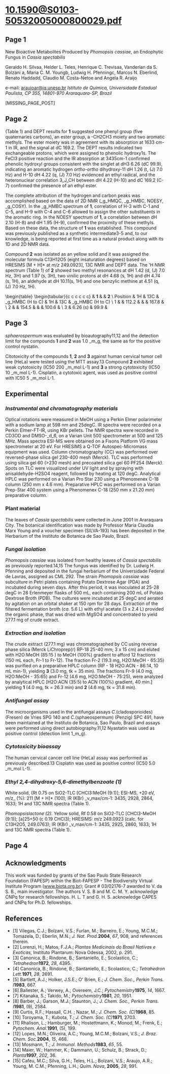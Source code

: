 # 10.1590@S0103-50532005000800029.pdf

## Page 1

New Bioactive Metabolites Produced by _Phomopsis cassiae_, an Endophytic Fungus in _Cassia spectabilis_

Geraldo H. Silvaa, Helder L. Teles, Henrique C. Trevisaa, Vanderlan da S. Bolzani a, Maria C. M. Youngb, Ludwig H. Pfenningc, Marcos N. Eberlind, Renato Haddadd, Claudio M. Costa-Netoe and Angela R. Araijo

e-mail: araujoar@iq.unesp.br _Istituto de Quimica, Universidade Estadual Paulista, CP 355, 14801-970 Araraquara-SP, Brazil_

[MISSING_PAGE_POST]



## Page 2

(Table 1) and DEPT results for **1** suggested one phenyl group (five quaternaries carbons), an ester group, a -CH2CH3 moiety and two aromatic methyls. The ester moiety was in agreement with its absorption at 1633 cm-1 in IR, and the signal at dC 169.2. The DEPT results indicated two exchangeable protons, which were assigned to phenolic hydroxy1s. The FeCl3 positive reaction and the IR absorption at 3435cm-1 confirmed phenolic hydroxyl groups consistent with the singlet at dH3 6.26 (dC 99.9), indicating an aromatic hydrogen _ortho-ortho_ dihydroxy-11 dH 1.26 (t, \(J\) 7.0 Hz) and H-10 dH 4.22 (q, \(J\) 7.0 Hz) evidenced an ethyl radical, and the heteronuclear correlation 3_J_CH between dH 4.22 (H-10) and dC 169.2 (C-7) confirmed the presence of an ethyl ester.

The complete attribution of the hydrogen and carbon peaks was accomplished based on the data of 2D NMR (_g_HMQC, _g_HMBC, NOESY, _g_COSY). In the _g_HMBC spectrum of **1**, correlation of H-3 with C-1 and C-5, and H-9 with C-4 and C-6 allowed to assign the other substituents in the aromatic ring. In the NOESY spectrum of **1**, a correlation between dH 2.10 (H-8) and dH 1.95 (H-9), confirmed the proximity of these methyls. Based on these data, the structure of **1** was established. This compound was previously published as a synthetic intermediate3-5 and, to our knowledge, is being reported at first time as a natural product along with its 1D and 2D NMR data.

Compound **2** was isolated as an yellow solid and it was assigned the molecular formula C13H12O5 (eight insaturation degrees) based on HRESIMS [M + H]* at _m/z_ 249.0923], 13C NMR and DEPT data. The 'H NMR spectrum (Table 1) of **2** showed two methyl resonances at dH 1.42 (d, \(J\) 7.0 Hz, 3H) and 1.97 (s, 3H), two vinilic protons at dH 4.68 (s, 1H) and dH 4.74 (s, 1H), an aldehyde at dH 10.11(s, 1H) and one benzylic methine at 4.51 (q, \(J\) 7.0 Hz, 1H).

\begin{table}
\begin{tabular}{c c c c c c}  & **1** & & **2** \\ Position & 1H & 13C & _g_HMBC (H to C) & 1H & 13C & _g_HMBC (H to C) \\
1 & & 112.2 & & & 167.8 & \\
2 & & 154.5 & & & 100.6 & \\
3 & 6.26 (s) & 99.9 &

## Page 3

_sphaerospermum_ was evaluated by bioautography11,12 and the detection limit for the compounds **1** and **2** was 1.0 _m_g, the same as for the positive control nystatin.

Citotoxicity of the compounds **1**, **2** and **3** against human cervical tumor cell line (HeLa) were tested using the MTT assay.13 Compound **2** exhibited weak cytotoxicity (IC50 200 _m_mol L-1) and **3** a strong cytotoxicity (IC50 10 _m_mol L-1). Cisplatin, a cytotoxic agent, was used as positive control with IC50 5 _m_mol L-1.

## Experimental

### _Instrumental and chromatography materials_

Optical rotations were measured in MeOH using a Perkin Elmer polarimeter with a sodium lamp at 598 nm and 25degC. IR spectra were recorded on a Perkin Elmer-FT-IR, using KBr pellets. The NMR spectra were recorded in CD3OD and DMSO-_d_6, on a Varian Unit 500 spectrometer at 500 and 125 MHz. Mass spectra ESI-MS were obtained on a Fisons Platform VG mass spectrometer at 20 eV. For HRESIMS a Q-TOF Autospec-Micromass equipment was used. Column chromatography (CC) was performed over reversed-phase silica gel 230-400 mesh (Merck). TLC was performed using silica gel 60 (>230 mesh) and precoated silica gel 60 PF254 (Merck). Spots on TLC were visualized under UV light and by spraying with anisaldehyde-H2SO4 reagent, followed by heating at 120 degC. Analytical HPLC was performed on a Varian Pro Star 230 using a Phenomenex C-18 column (250 mm x 4.6 mm). Preparative HPLC was performed on a Varian Prep-Star 400 system using a Phenomenex C-18 (250 mm x 21.20 mm) preparative column.

### Plant material

The leaves of _Cassia spectabilis_ were collected in June 2001 in Araraquara City. The botanical identification was made by Professor Maria Claudia Marx Young and a voucher specimen (SILVA-193) has been deposited in the Herbarium of the Instituto de Botanica de Sao Paulo, Brazil.

### _Fungal isolation_

_Phomopsis cassiae_ was isolated from healthy leaves of _Cassia spectabilis_ as previously reported.14,15 The fungus was identified by Dr. Ludwig H. Pfenning and deposited in the fungal herbarium of the Universidade Federal de Lavras, assigned as CML 292. The strain _Phomopsis cassiae_ was subculture in Petri plates containing Potato Dextrose Agar (PDA) and incubated during seven days. After this period, it was inoculated at 25-28 degC in 28 Erlenmeyer flasks of 500 mL, each containing 200 mL of Potato Dextrose Broth (PDB). The cultures were incubated at 25 degC and aerated by agitation on an orbital shaker at 150 rpm for 28 days. Extraction of the filtered fermentation broth (_ca._ 5.6 L) with ethyl acetate (3 x 2.4 L) provided the organic phase, that was dried with MgSO4 and concentrated to yield 277.1 mg of crude extract.

### _Extraction and isolation_

The crude extract (277.1 mg) was chromatographed by CC using reverse phase silica (Merck LiChroprep(r) RP-18 25-40 mm; 3 x 15 cm) and eluted with H2O:MeOH (85:15 ) to MeOH (100%) gradient to afford 12 fractions (150 mL each, Fr-1 to Fr-12). The fraction Fr-2 (19.3 mg, H2O:MeOH - 65:35) was purified on a preparative HPLC column (RP - 18 H2O:ACN - 86:14, 10 mL min-1), yielding **3** (3.0 mg, tk = 35 min). The fractions Fr-9 (4.0 mg, H2O:MeOH - 35:65) and Fr-12 (4.6 mg, H2O:MeOH - 75:25), were analyzed by analytical HPLC [H2O:ACN (35:5) to ACN (100%) gradient, 40 min.] yielding **1** (4.0 mg, tk = 26.3 min) and **2** (4.6 mg, tk = 31.8 min).

### _Antifungal assay_

The microorganisms used in the antifungal assays _C._\(cladosporioides\) (Fresen) de Vries SPG 140 and _C._\(sphaeospermum\) (Penzig) SPC 491, have been maintained at the Instituto de Botanica, Sao Paulo, Brazil and assays were performed using direct autobiography.11,12 Nyastatin was used as positive control (detection limit 1_m_g).

### _Cytotoxicity bioassay_

The human cervical cancer cell line (HeLa) assay was performed as previously described.13 Cisplatin was used as positive control (IC50 5.0 _m_mol L-1).

### _Ethyl 2,4-dihydroxy-5,6-dimethylbenzoate (1)_

White solid, (Rt 0.75 on SiO2-TLC [CHCl3:MeOH (9:1)]; ESI-MS, +20 eV, _m_/z_ (%): 211 [M + H]* (100); IR (KBr) _ν_max/cm-1: 3435, 2928, 2864, 1633; 1H and 13C NMR spectra (Table 1).

_Phomopsislactone (2)_. Yellow solid, Rf 0.58 on SiO2-TLC [CHCl3-MeOH (9:1)]; [a]25+50 (c 0.19 CHCl3); HRESIMS: _m_/z 249.0923 (calc. for C13H2O5, 249.0763); IR (KBr) _ν_max/cm-1: 3435, 2925, 2860, 1633; 1H and 13C NMR spectra (Table 1).



## Page 4



## Acknowledgments

This work was funded by grants of the Sao Paulo State Research Foundation (FAPESP) within the Biot-FAPESP - The Biodiversity Virtual Institute Program (www.biota.org.br); Grant # 03/02176-7 awarded to V. da S. B., main investigator. The authors V. S. B and M. C. M. Y. acknowledge CNPq for research fellowships. H. L. T and G. H. S. acknowledge CAPES and CNPq for Ph.D. fellowships.

## References

* [1] Vilegas, C.J.; Bolzani, V.S.; Furlan, M.; Barreiro, E.; Young, M.C.M.; Tomazela, D.; Eberlin, M.N.; _J. Nat. Prod._**2004**, _67_, 908, and references therein.
* [2] Lorenzi, H.; Matos, F.J.A.; _Plantas Medicinais do Brasil Nativas e Exoticas,_ Instituto Plantarum: Nova Odessa, 2002, p. 291.
* [3] Canonica, B.; Rindone, B.; Santaniello, E.; Scolastico, C.; _Tetrahedron_**1972**, _28_, 4395.
* [4] Canonica, B.; Rindone, B.; Santaniello, E.; Scolastico, C.; _Tetrahedron Lett._**1971**, _28_, 2691.
* [5] Bartlett, A.J.; Holker, J.S.E.; O' Brien, E.; _J. Chem. Soc., Perkin Trans. I_**1983**, 667.
* [6] Ballester, A.; Verwey, A.; Overeem, J.C.; _Pytochemistry_**1975**, _14_, 1667.
* [7] Kitanaka, S.; Takido, M.; _Pytochemistry_**1981**, _20_, 1951.
* [8] Barber, J.; Garson, M.J.; Staunton, J.; _J. Chem. Soc., Perkin Trans. I_**1981**, \(9\), 2584.
* [9] Curtis, R.F.; Hassall, C.H. ; Nazar, M.; _J. Chem. Soc. (C)_**1968**, 85.
* [10] Toroyama, T.; Kubota, T.; _J. Chem. Soc. (C)_**1971**, 2703.
* [11] Rhalison, L.; Hamburger, M.; Hostettmann, K.; Monod, M.; Frenk, E.; _Pytochem. Anal._**1991**, \(5\), 199.
* [12] Lopes, M.N.; Oliveira, A.C.; Young, M.C.M.; Bolzani, V.S.; _J. Braz. Chem. Soc._**2004**, _15_, 468.
* [13] Mosmann, T.; _J. Immunol. Methods_**1983**, _65_, 55.
* [14] Maier, W.; Hammer, K.; Dammann, U.; Schulz, B.; Strack, D.; _Planta_**1997**, _202_, 36.
* [15] Cafeu, M.C.; Silva, G.H.; Teles, H.L.; Bolzani, V.S.; Araujo, A.R.; Young, M. C.M.; Pfenning, L.H.; _Quim. Nova_, **2005**, _28_, 991.



